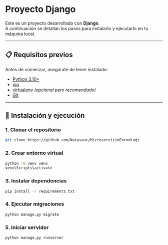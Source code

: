 # Proyecto Django

Este es un proyecto desarrollado con **Django**.  
A continuación se detallan los pasos para instalarlo y ejecutarlo en tu máquina local.

---

## 📋 Requisitos previos

Antes de comenzar, asegúrate de tener instalado:

- [Python 3.10+](https://www.python.org/downloads/)
- [pip](https://pip.pypa.io/en/stable/)
- [virtualenv](https://pypi.org/project/virtualenv/) *(opcional pero recomendado)*
- [Git](https://git-scm.com/)

---

## 🚀 Instalación y ejecución

### 1. Clonar el repositorio
```bash
git clone https://github.com/Natasaur/MicroservicioEncodings
```

### 2. Crear entorno virtual
```bash
python -m venv venv
venv\Scripts\activate
```

### 3. Instalar dependencias
```bash
pip install -r requirements.txt
```

### 4. Ejecutar migraciones
```bash
python manage.py migrate
```

### 5. Iniciar servidor
```bash
python manage.py runserver
```